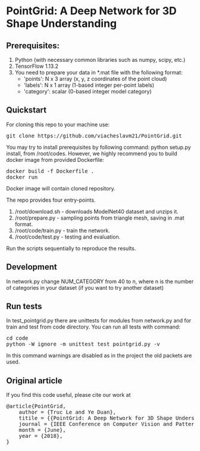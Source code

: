 # PointGrid: A Deep Network for 3D Shape Understanding

## Prerequisites:
1. Python (with necessary common libraries such as numpy, scipy, etc.)
2. TensorFlow 1.13.2
3. You need to prepare your data in *.mat file with the following format:
	- 'points': N x 3 array (x, y, z coordinates of the point cloud)
	- 'labels': N x 1 array (1-based integer per-point labels)
	- 'category': scalar (0-based integer model category)

## Quickstart
For cloning this repo to your machine use:
<pre>
git clone https://github.com/viacheslavm21/PointGrid.git
</pre>

You may try to install prerequisites by following command: python setup.py install, from /root/codes.
However, we highly recommend you to build docker image from provided Dockerfile:
<pre>
docker build -f Dockerfile .
docker run <image name>
</pre>

Docker image will contain cloned repository.

The repo provides four entry-points.
1. /root/download.sh - downloads ModelNet40 dataset and unzips it.
2. /root/prepare.py - sampling points from triangle mesh, saving in .mat format.
3. /root/code/train.py - train the network.
4. /root/code/test.py - testing and evaluation. 

Run the scripts sequentially to reproduce the results.

## Development 

In network.py change NUM_CATEGORY from 40 to n, where n is the number of categories in your dataset (if you want to try another dataset)

## Run tests

In test_pointgrid.py there are unittests for modules from network.py and for train and test from code directory. You can run all tests with command:
<pre>
cd code
python -W ignore -m unittest test_pointgrid.py -v
</pre>
In this command warnings are disabled as in the project the old packets are used.

## Original article 

If you find this code useful, please cite our work at <br />
<pre>
@article{PointGrid,
	author = {Truc Le and Ye Duan},
	titile = {{PointGrid: A Deep Network for 3D Shape Understanding}},
	journal = {IEEE Conference on Computer Vision and Pattern Recognition (CVPR)},
	month = {June},
	year = {2018},
}
</pre>
